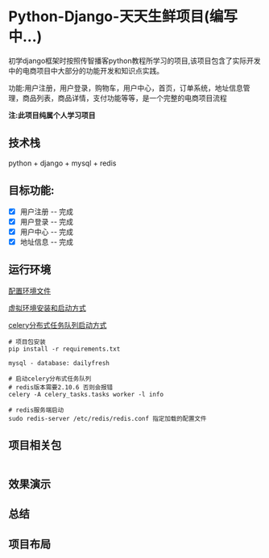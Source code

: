 # Python-Django-天天生鲜项目(编写中...)

初学django框架时按照传智播客python教程所学习的项目,该项目包含了实际开发中的电商项目中大部分的功能开发和知识点实践。

功能:用户注册，用户登录，购物车，用户中心，首页，订单系统，地址信息管理，商品列表，商品详情，支付功能等等，是一个完整的电商项目流程

__注:此项目纯属个人学习项目__

## 技术栈
python + django + mysql + redis

## 目标功能:
- [x] 用户注册 -- 完成
- [x] 用户登录 -- 完成
- [x] 用户中心 -- 完成
- [x] 地址信息 -- 完成

## 运行环境

[配置环境文件](https://github.com/yuanwenq/dailyfresh/blob/dev/dailyfresh/settings.py)

[虚拟环境安装和启动方式]()

[celery分布式任务队列启动方式]()
```
# 项目包安装
pip install -r requirements.txt

mysql - database: dailyfresh

# 启动celery分布式任务队列
# redis版本需要2.10.6 否则会报错
celery -A celery_tasks.tasks worker -l info

# redis服务端启动
sudo redis-server /etc/redis/redis.conf 指定加载的配置文件

```
## 项目相关包
```

```

## 效果演示

## 总结

## 项目布局
